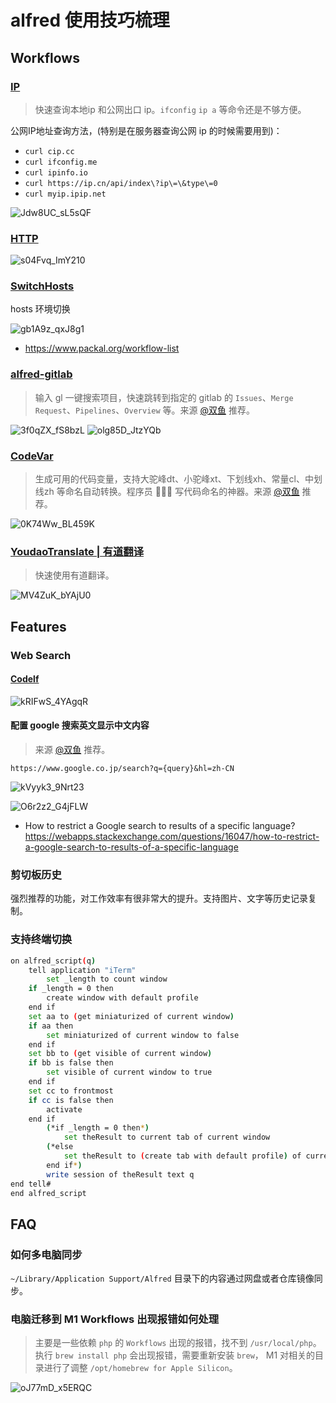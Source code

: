 # alfred 使用技巧梳理

## Workflows
### [IP](https://github.com/zenorocha/alfred-workflows/)
> 快速查询本地ip 和公网出口 ip。`ifconfig` `ip a` 等命令还是不够方便。

公网IP地址查询方法，(特别是在服务器查询公网 ip 的时候需要用到)：

- `curl cip.cc`
- `curl ifconfig.me`
- `curl ipinfo.io`
- `curl https://ip.cn/api/index\?ip\=\&type\=0`
- `curl myip.ipip.net`

![Jdw8UC_sL5sQF](https://cdn.byai.com/static/images/Jdw8UC_sL5sQF.png)


### [HTTP](https://www.packal.org/workflow/http-status-codes)
![s04Fvq_ImY210](https://cdn.byai.com/static/images/s04Fvq_ImY210.png)

### [SwitchHosts](https://www.packal.org/workflow/switchhosts)

hosts 环境切换

![gb1A9z_qxJ8g1](https://cdn.byai.com/static/images/gb1A9z_qxJ8g1.png)


- https://www.packal.org/workflow-list


### [alfred-gitlab](https://github.com/lukewaite/alfred-gitlab)

> 输入 gl 一键搜索项目，快速跳转到指定的 gitlab 的 `Issues`、`Merge Request`、`Pipelines`、`Overview` 等。来源 [@双鱼](https://juejin.cn/user/307518985745895) 推荐。

![3f0qZX_fS8bzL](https://cdn.byai.com/static/images/3f0qZX_fS8bzL.png)
![olg85D_JtzYQb](https://cdn.byai.com/static/images/olg85D_JtzYQb.png)

### [CodeVar](https://github.com/xudaolong/CodeVar)
> 生成可用的代码变量，支持大驼峰dt、小驼峰xt、下划线xh、常量cl、中划线zh 等命名自动转换。程序员 👨🏻‍💻 写代码命名的神器。来源 [@双鱼](https://juejin.cn/user/307518985745895) 推荐。

![0K74Ww_BL459K](https://cdn.byai.com/static/images/0K74Ww_BL459K.png)


### [YoudaoTranslate | 有道翻译](https://github.com/wensonsmith/YoudaoTranslator)

> 快速使用有道翻译。

![MV4ZuK_bYAjU0](https://cdn.byai.com/static/images/MV4ZuK_bYAjU0.png)

## Features
### Web Search
#### [Codelf](https://github.com/unbug/codelf/issues/63)

![kRIFwS_4YAgqR](https://cdn.byai.com/static/images/kRIFwS_4YAgqR.png)


#### 配置 google 搜索英文显示中文内容
> 来源 [@双鱼](https://juejin.cn/user/307518985745895) 推荐。

`https://www.google.co.jp/search?q={query}&hl=zh-CN`


![kVyyk3_9Nrt23](https://cdn.byai.com/static/images/kVyyk3_9Nrt23.png)

![O6r2z2_G4jFLW](https://cdn.byai.com/static/images/O6r2z2_G4jFLW.png)

- How to restrict a Google search to results of a specific language? https://webapps.stackexchange.com/questions/16047/how-to-restrict-a-google-search-to-results-of-a-specific-language


### 剪切板历史
强烈推荐的功能，对工作效率有很非常大的提升。支持图片、文字等历史记录复制。

### 支持终端切换
```bash
on alfred_script(q)
    tell application "iTerm"
        set _length to count window
    if _length = 0 then
        create window with default profile
    end if
    set aa to (get miniaturized of current window)
    if aa then
        set miniaturized of current window to false
    end if
    set bb to (get visible of current window)
    if bb is false then
        set visible of current window to true
    end if
    set cc to frontmost
    if cc is false then
        activate
    end if
        (*if _length = 0 then*)
            set theResult to current tab of current window
        (*else
            set theResult to (create tab with default profile) of current window
        end if*)
        write session of theResult text q
end tell#
end alfred_script
```

## FAQ
### 如何多电脑同步

`~/Library/Application Support/Alfred` 目录下的内容通过网盘或者仓库镜像同步。

### 电脑迁移到 M1 Workflows 出现报错如何处理
> 主要是一些依赖 `php` 的 `Workflows` 出现的报错，找不到 `/usr/local/php`。执行 `brew install php` 会出现报错，需要重新安装 `brew`， M1 对相关的目录进行了调整 `/opt/homebrew for Apple Silicon`。

![oJ77mD_x5ERQC](https://cdn.byai.com/static/images/oJ77mD_x5ERQC.jpg)